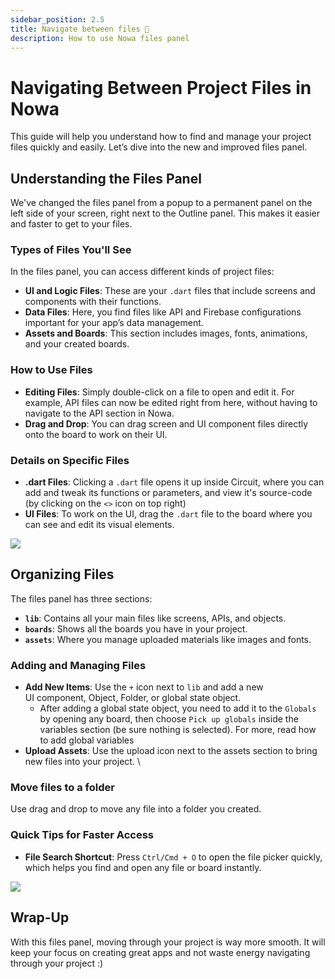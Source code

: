 ```yaml
---
sidebar_position: 2.5
title: Navigate between files 📁
description: How to use Nowa files panel
---
```


# Navigating Between Project Files in Nowa

This guide will help you understand how to find and manage your project files quickly and easily. Let’s dive into the new and improved files panel.

## Understanding the Files Panel

We've changed the files panel from a popup to a permanent panel on the left side of your screen, right next to the Outline panel. This makes it easier and faster to get to your files.

### Types of Files You'll See

In the files panel, you can access different kinds of project files:

- **UI and Logic Files**: These are your `.dart` files that include screens and components with their functions.
- **Data Files**: Here, you find files like API and Firebase configurations important for your app’s data management.
- **Assets and Boards**: This section includes images, fonts, animations, and your created boards.

### How to Use Files

- **Editing Files**: Simply double-click on a file to open and edit it. For example, API files can now be edited right from here, without having to navigate to the API section in Nowa.
- **Drag and Drop**: You can drag screen and UI component files directly onto the board to work on their UI.

### Details on Specific Files

- **.dart Files**: Clicking a `.dart` file opens it up inside Circuit, where you can add and tweak its functions or parameters, and view it's source-code (by clicking on the `<>` icon on top right)
- **UI Files**: To work on the UI, drag the `.dart` file to the board where you can see and edit its visual elements.

![](../img_releasenotes/1.7.0/file-panel.gif)

## Organizing Files

The files panel has three sections:

- **`lib`**: Contains all your main files like screens, APIs, and objects.
- **`boards`**: Shows all the boards you have in your project.
- **`assets`**: Where you manage uploaded materials like images and fonts.

### Adding and Managing Files

- **Add New Items**: Use the `+` icon next to `lib` and add a new UI component, Object, Folder, or global state object.
	- After adding a global state object, you need to add it to the `Globals` by opening any board, then choose `Pick up globals` inside the variables section (be sure nothing is selected). For more, read how to add global variables 
- **Upload Assets**: Use the upload icon next to the assets section to bring new files into your project.
\
### Move files to a folder
Use drag and drop to move any file into a folder you created. 

### Quick Tips for Faster Access

- **File Search Shortcut**: Press `Ctrl/Cmd + O` to open the file picker quickly, which helps you find and open any file or board instantly.

![](./img/open-files-picker.gif)


## Wrap-Up

With this files panel, moving through your project is way more smooth. It will keep your focus on creating great apps and not waste energy navigating through your project :)